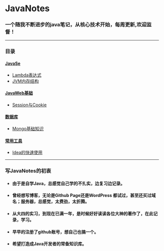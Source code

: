 # JavaNotes
 ###  **一个随我不断进步的java笔记，从核心技术开始，每周更新,欢迎监督！**

---

### 目录
#### [JavaSe](https://github.com/haodedong/JavaNotes/tree/master/JavaSE)
* [Lambda表达式](https://github.com/haodedong/JavaNotes/blob/master/JavaSE/Lambda%20%E8%A1%A8%E8%BE%BE%E5%BC%8F.md)
* [JVM内存结构](https://github.com/haodedong/JavaNotes/blob/master/JavaSE/JVM%E7%9A%84%E5%86%85%E5%AD%98%E7%BB%93%E6%9E%84.md)
#### [JavaWeb基础](https://github.com/haodedong/JavaNotes/tree/master/JavaWeb%E5%9F%BA%E7%A1%80)
* [Session与Cookie](https://github.com/haodedong/JavaNotes/blob/master/JavaWeb%E5%9F%BA%E7%A1%80/Session%E4%B8%8ECookie.md)
#### [数据库](https://github.com/haodedong/JavaNotes/blob/master/Database)
* [Mongo基础知识](https://github.com/haodedong/JavaNotes/blob/master/Database/mongo%E5%9F%BA%E6%9C%AC%E7%9F%A5%E8%AF%86.md)
#### [常用工具](https://github.com/haodedong/JavaNotes/tree/master/CommonTools)
* [Idea的快速使用](https://github.com/haodedong/JavaNotes/blob/master/CommonTools/Intellij%20idea%20%E5%BF%AB%E9%80%9F%E4%BD%BF%E7%94%A8.md)
---
### 写JavaNotes的初衷

* #### 由于是自学Java，总感觉自己学的不扎实，边复习边记录。
* #### 曾经想写博客，无论是Github Page还是WordPress 都试过，甚至还买过域名；服务器，总感觉，太费劲，太折腾。
* ####  从大四的实习，到现在已满一年，是时候好好读读各位大神的著作了，在此记录，学习。
* #### 早早的注册了github账号，想自己也搞一个。
* #### 希望打造成Java开发者的常备知识库。

